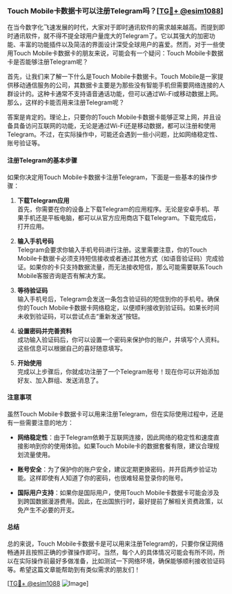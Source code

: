 ### Touch Mobile卡数据卡可以注册Telegram吗？[[TG💪+ @esim1088](https://t.me/s/esim1088)]

在当今数字化飞速发展的时代，大家对于即时通讯软件的需求越来越高。而提到即时通讯软件，就不得不提全球用户量庞大的Telegram了。它以其强大的加密功能、丰富的功能插件以及简洁的界面设计深受全球用户的喜爱。然而，对于一些使用Touch Mobile卡数据卡的朋友来说，可能会有一个疑问：Touch Mobile卡数据卡是否能够注册Telegram呢？

首先，让我们来了解一下什么是Touch Mobile卡数据卡。Touch Mobile是一家提供移动通信服务的公司，其数据卡主要是为那些没有智能手机但需要网络连接的人群设计的。这种卡通常不支持语音通话功能，但可以通过Wi-Fi或移动数据上网。那么，这样的卡能否用来注册Telegram呢？

答案是肯定的。理论上，只要你的Touch Mobile卡数据卡能够正常上网，并且设备具备访问互联网的功能，无论是通过Wi-Fi还是移动数据，都可以注册和使用Telegram。不过，在实际操作中，可能还会遇到一些小问题，比如网络稳定性、账号验证等。

#### 注册Telegram的基本步骤

如果你决定用Touch Mobile卡数据卡注册Telegram，下面是一些基本的操作步骤：

1. **下载Telegram应用**  
   首先，你需要在你的设备上下载Telegram的应用程序。无论是安卓手机、苹果手机还是平板电脑，都可以从官方应用商店下载Telegram。下载完成后，打开应用。

2. **输入手机号码**  
   Telegram会要求你输入手机号码进行注册。这里需要注意，你的Touch Mobile卡数据卡必须支持短信接收或者通过其他方式（如语音验证码）完成验证。如果你的卡只支持数据流量，而无法接收短信，那么可能需要联系Touch Mobile客服咨询是否有解决方案。

3. **等待验证码**  
   输入手机号后，Telegram会发送一条包含验证码的短信到你的手机号。确保你的Touch Mobile卡数据卡网络稳定，以便顺利接收到验证码。如果长时间未收到验证码，可以尝试点击“重新发送”按钮。

4. **设置密码并完善资料**  
   成功输入验证码后，你可以设置一个密码来保护你的账户，并填写个人资料。这些信息可以根据自己的喜好随意填写。

5. **开始使用**  
   完成以上步骤后，你就成功注册了一个Telegram账号！现在你可以开始添加好友、加入群组、发送消息了。

#### 注意事项

虽然Touch Mobile卡数据卡可以用来注册Telegram，但在实际使用过程中，还是有一些需要注意的地方：

- **网络稳定性**：由于Telegram依赖于互联网连接，因此网络的稳定性和速度直接影响到你的使用体验。如果Touch Mobile卡的数据套餐有限，建议合理规划流量使用。
  
- **账号安全**：为了保护你的账户安全，建议定期更换密码，并开启两步验证功能。这样即使有人知道了你的密码，也很难轻易登录你的账号。

- **国际用户支持**：如果你是国际用户，使用Touch Mobile卡数据卡可能会涉及到跨国数据漫游费用。因此，在出国旅行时，最好提前了解相关资费政策，以免产生不必要的开支。

#### 总结

总的来说，Touch Mobile卡数据卡是可以用来注册Telegram的，只要你保证网络畅通并且按照正确的步骤操作即可。当然，每个人的具体情况可能会有所不同，所以在实际操作前最好多做准备，比如测试一下网络环境，确保能够顺利接收验证码等。希望这篇文章能帮助到有类似需求的朋友们！

[[TG💪+ @esim1088](https://t.me/s/esim1088) ![Image](https://i.postimg.cc/4NQfJmqS/Snipaste-2025-05-13-00-14-12.png)]